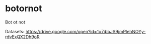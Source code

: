 # botornot
Bot ot not 

Datasets: https://drive.google.com/open?id=1o7ibbJS9jmPlehNOYy-rdvExQX2Dh9oR
